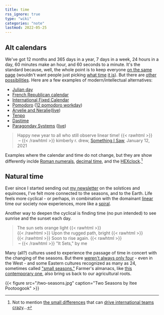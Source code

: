```yaml
---
title: time
rss_ignore: true
type: "wiki"
categories: "note"
lastmod: 2022-05-25
---
```


## Alt calendars

We've got 12 months and 365 days in a year, 7 days in a week, 24 hours in a day, 60 minutes make an hour, and 60 seconds to a minute. It's the standard because, well, the whole point is to keep everyone [on the same page](https://xkcd.com/2594/) (wouldn't want people just picking [what time](https://www.youtube.com/watch?v=eISzv8Ry45U) [it is](https://www.youtube.com/watch?v=7xQjGqrZpoc)). But there are [other possibilities](https://rosszurowski.com/log/2018/small-seasons-long-calendars/). Here are a few examples of modern/intellectual alternatives:

- [Julian day](https://en.wikipedia.org/wiki/Julian_day)
- [French Republican calendar](https://en.wikipedia.org/wiki/French_Republican_calendar)
- [International Fixed Calendar](https://en.wikipedia.org/wiki/International_Fixed_Calendar)
- [Pomodoro](https://en.wikipedia.org/wiki/Pomodoro_Technique) ([12 pomodoro workday](https://cblgh.org/12%20pomodoro%20workday/))
- [Arvelie and Neralie](https://wiki.xxiivv.com/site/time.html)([live](https://clock.xxiivv.com/))
- [Tenpo](https://tilde.town/~dustin/wiki/tenpo/)
- [Dastime](https://kor.nz/projects/dastime)
- [Paragonday Systems](https://www.paragonday.systems/) ([live](https://www.paragonday.systems/clock))

> Happy new year to all who still observe linear time!
> {{< rawhtml >}}<br>&nbsp;&ndash; {{< /rawhtml >}} kimberly r. drew, [Something I Saw](https://somethingisaw.substack.com/), January 12, 2021

Examples where the calendar and time do not change, but they are show differently inclde [Roman numerals](https://en.wikipedia.org/wiki/Roman_numerals), [decimal time](https://en.wikipedia.org/wiki/Decimal_time), and the [HEXclock](https://www.jacopocolo.com/hexclock/).[^localization]

[^localization]: Not to mention [the small differences](https://brilliantmaps.com/how-to-write-the-date-in-different-countries/) that can [drive international teams crazy](https://xkcd.com/2562/)...

## Natural time

Ever since I started sending out [my newsletter](/connect/#personal-newsletter) on the solstices and equinoxes, I've felt more connected to the seasons, and to the Earth. Life feels more cyclical - or perhaps, in combination with the domainant [linear](https://tinyletter.com/AppliedDivinityStudies/letters/is-time-working-for-or-against-you) time our society now experiences, more like a [spiral](https://ideaspace.substack.com/p/theories-of-time?s=r). 

Another way to deepen the cyclical is finding time (no pun intended) to see sunrise and the sunset each day.

> The sun sets orange light {{< rawhtml >}} <br> {{< /rawhtml >}}
> Upon the rugged path, bright {{< rawhtml >}} <br> {{< /rawhtml >}}
> Soon to rise again.
> {{< rawhtml >}}<br>&nbsp;&ndash; {{< /rawhtml >}} "It Sets," by me

Many (all?) cultures used to experience the passage of time in concert with the changing of the seasons. But there [weren't always only four](https://www.newadvent.org/cathen/05399b.htm) - even in the West - and some Eastern cultures recognized as many as 24, sometimes called ["small seasons."](https://smallseasons.guide/) Farmer's almanacs, like [this contemporary one](https://www.emergentgoods.com/product/earthbound-farmers-almanac), also bring us back to our agricultural roots.

{{< figure src="/two-seasons.jpg" caption="Two Seasons by Itee Pootoogook" >}}